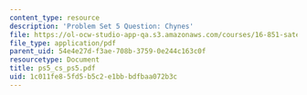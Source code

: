 ```yaml
---
content_type: resource
description: 'Problem Set 5 Question: Chynes'
file: https://ol-ocw-studio-app-qa.s3.amazonaws.com/courses/16-851-satellite-engineering-fall-2003/1c011fe85fd5b5c2e1bbbdfbaa072b3c_ps5_cs_ps5.pdf
file_type: application/pdf
parent_uid: 54e4e27d-f3ae-708b-3759-0e244c163c0f
resourcetype: Document
title: ps5_cs_ps5.pdf
uid: 1c011fe8-5fd5-b5c2-e1bb-bdfbaa072b3c
---
```


